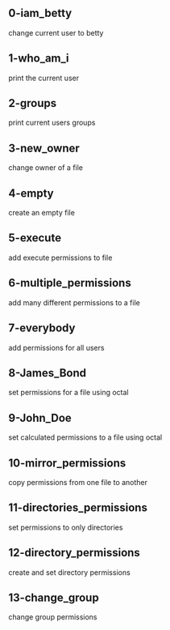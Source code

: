 ## 0-iam_betty 

change current user to betty

## 1-who_am_i

print the current user

## 2-groups

print current users groups

## 3-new_owner

change owner of a file

## 4-empty

create an empty file

## 5-execute

add execute permissions to file

## 6-multiple_permissions

add many different permissions to a file

## 7-everybody

add permissions for all users

## 8-James_Bond

set permissions for a file using octal

## 9-John_Doe

set calculated permissions to a file using octal

## 10-mirror_permissions

copy permissions from one file to another

## 11-directories_permissions

set permissions to only directories

## 12-directory_permissions

create and set directory permissions

## 13-change_group

change group permissions



